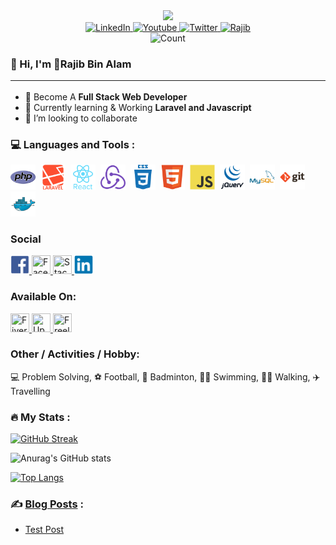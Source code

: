 <div id="header" align="center">
  <img src="https://media.giphy.com/media/M9gbBd9nbDrOTu1Mqx/giphy.gif" width="100"/>
</div>
<div id="badges" align="center">
  <a href="https://www.linkedin.com/in/rajibbinalam/" target="__blank">
    <img src="https://img.shields.io/badge/LinkedIn-blue?style=for-the-badge&logo=linkedin&logoColor=white" alt="LinkedIn"/>
  </a>
  <a href="https://www.youtube.com/@rajibbinalam" target="__blank">
    <img src="https://img.shields.io/badge/YouTube-red?style=for-the-badge&logo=youtube&logoColor=white" alt="Youtube"/>
  </a>
  <a href="https://twitter.com/rajibbinalam" target="__blank">
    <img src="https://img.shields.io/badge/Twitter-blue?style=for-the-badge&logo=twitter&logoColor=white" alt="Twitter"/>
  </a>
  <a href="https://rajibbinalam.netlify.app/" target="__blank">
    <img src="https://img.shields.io/badge/Rajib_Bin_Alam-dark_shade?style=for-the-badge" titile="Rajib Bin Alam" alt="Rajib"/>
  </a>
  <div>
      <img src="https://komarev.com/ghpvc/?username=rajibbinalam&style=flat-square&color=brightgreen" alt="Count"/>
   </div>
</div>

### 👋 Hi, I'm 👦Rajib Bin Alam<hr/>


-  👀 Become A __Full Stack Web Developer__
-  🌱 Currently learning & Working __Laravel and Javascript__
-  💞️ I’m looking to collaborate

### 💻 Languages and Tools :

<div>
    <img src="https://github.com/devicons/devicon/blob/master/icons/php/php-original.svg" title="PHP" alt="PHP" width="40" height="40"/>&nbsp;
  <img src="https://github.com/devicons/devicon/blob/master/icons/laravel/laravel-plain-wordmark.svg" title="Laravel" alt="Laravel" width="40" height="40"/>&nbsp;
  <img src="https://github.com/devicons/devicon/blob/master/icons/react/react-original-wordmark.svg" title="React" alt="React" width="40" height="40"/>&nbsp;
  <img src="https://github.com/devicons/devicon/blob/master/icons/redux/redux-original.svg" title="Redux" alt="Redux " width="40" height="40"/>&nbsp;
  <img src="https://github.com/devicons/devicon/blob/master/icons/css3/css3-plain-wordmark.svg"  title="CSS3" alt="CSS" width="40" height="40"/>&nbsp;
  <img src="https://github.com/devicons/devicon/blob/master/icons/html5/html5-original.svg" title="HTML5" alt="HTML" width="40" height="40"/>&nbsp;
  <img src="https://github.com/devicons/devicon/blob/master/icons/javascript/javascript-original.svg" title="JavaScript" alt="JavaScript" width="40" height="40"/>&nbsp;
    <img src="https://github.com/devicons/devicon/blob/master/icons/jquery/jquery-original-wordmark.svg" title="JavaScript" alt="JavaScript" width="40" height="40"/>&nbsp;
  <img src="https://github.com/devicons/devicon/blob/master/icons/mysql/mysql-original-wordmark.svg" title="MySQL"  alt="MySQL" width="40" height="40"/>&nbsp;
  <img src="https://github.com/devicons/devicon/blob/master/icons/git/git-original-wordmark.svg" title="Git" **alt="Git" width="40" height="40"/>
    <img src="https://github.com/devicons/devicon/blob/master/icons/docker/docker-original.svg" title="Docker" **alt="Docker" width="40" height="40"/>
</div>


### Social
<div>
    <a href="https://www.facebook.com/imrba" target="_blank">
        <img src="https://github.com/devicons/devicon/blob/master/icons/facebook/facebook-original.svg" title="Facebook" **alt="Facebook" width="30" height="30"/>  
    </a>
  <a href="https://www.instagram.com/rajibbinalam" target="_blank">
        <img src="https://upload.wikimedia.org/wikipedia/commons/thumb/e/e7/Instagram_logo_2016.svg/768px-Instagram_logo_2016.svg.png" title="Facebook" **alt="Git" width="30" height="30"/>  
    </a>
  <a href="https://stackoverflow.com/users/11970472/rajib-bin-alam" target="_blank">
        <img src="https://cdn.worldvectorlogo.com/logos/stack-overflow.svg" title="Stack Overflow" **alt="Stack Overflow" width="30" height="30"/>  
    </a>
  <a href="https://www.linkedin.com/in/rajibbinalam" target="_blank">
        <img src="https://github.com/devicons/devicon/blob/master/icons/linkedin/linkedin-original.svg" title="Linked In" **alt="Linked In" width="30" height="30"/>  
    </a>
</div>

### Available On:
<div>
    <a href="https://www.fiverr.com/rajibbinalam" target="_blank">
        <img src="https://cdn4.iconfinder.com/data/icons/logos-and-brands/512/129_Fiverr_logo_logos-512.png" title="Fiverr" **alt="Fiverr" width="30" height="30"/>  
    </a>
  <a href="https://www.upwork.com/freelancers/~012db8fdde4a971af8" target="_blank">
        <img src="https://www.citypng.com/public/uploads/preview/upwork-round-logo-icon-png-116625559716y405kvdce.png" title="Up Work" **alt="Up Work" width="30" height="30"/>  
    </a>
  <a href="https://www.freelancer.com/u/rajibbin" target="_blank">
        <img src="https://cdn.worldvectorlogo.com/logos/freelancer-1.svg" title="Freelancer" **alt="Freelancer" width="30" height="30"/>  
    </a>
</div>

### Other / Activities / Hobby:
 💻 Problem Solving, ⚽ Football, 🏸 Badminton, 🏊‍♂️ Swimming, 🚶‍♂️ Walking, ✈️ Travelling

### :fire: My Stats :
[![GitHub Streak](http://github-readme-streak-stats.herokuapp.com?user=rajibbinalam&theme=dark&background=000000)](https://git.io/streak-stats)

![Anurag's GitHub stats](https://github-readme-stats.vercel.app/api?username=rajibbinalam&show_icons=true&theme=radical)


[![Top Langs](https://github-readme-stats.vercel.app/api/top-langs/?username=rajibbinalam&layout=compact&theme=vision-friendly-dark)](https://github.com/anuraghazra/github-readme-stats)


### :writing_hand: [Blog Posts](https://binaryvel.com) :
<!-- BLOG-POST-LIST:START -->
- [Test Post](https://dev.to/itszed0/test-post-490g)
<!-- BLOG-POST-LIST:END -->


<!---
rajibbinalam/rajibbinalam is a ✨ special ✨ repository because its `README.md` (this file) appears on your GitHub profile.
You can click the Preview link to take a look at your changes.
--->
